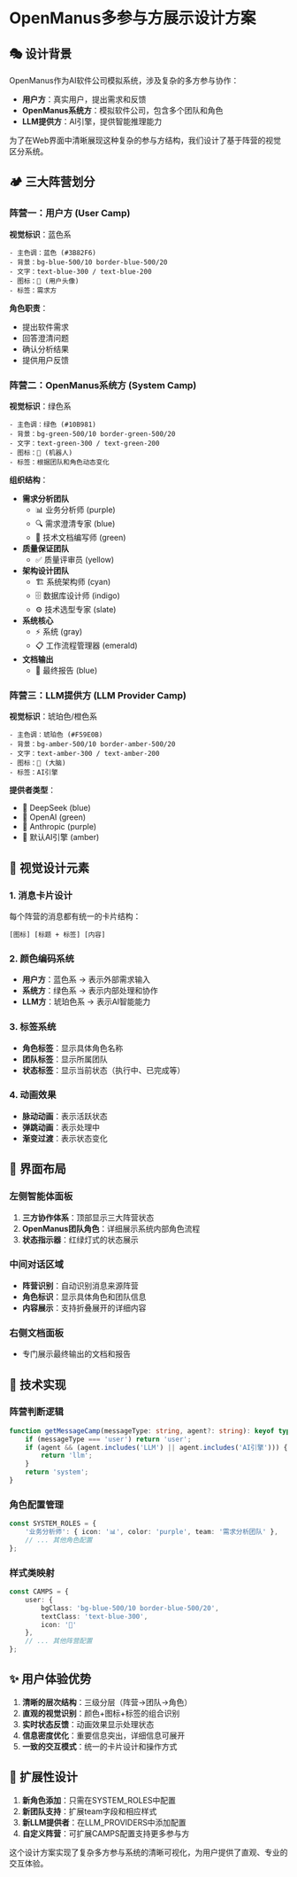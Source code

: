 # OpenManus多参与方展示设计方案

## 🎭 设计背景

OpenManus作为AI软件公司模拟系统，涉及复杂的多方参与协作：
- **用户方**：真实用户，提出需求和反馈
- **OpenManus系统方**：模拟软件公司，包含多个团队和角色
- **LLM提供方**：AI引擎，提供智能推理能力

为了在Web界面中清晰展现这种复杂的参与方结构，我们设计了基于阵营的视觉区分系统。

## 🏕️ 三大阵营划分

### 阵营一：用户方 (User Camp)
**视觉标识**：蓝色系
```
- 主色调：蓝色 (#3B82F6)
- 背景：bg-blue-500/10 border-blue-500/20
- 文字：text-blue-300 / text-blue-200
- 图标：👤 (用户头像)
- 标签：需求方
```

**角色职责**：
- 提出软件需求
- 回答澄清问题
- 确认分析结果
- 提供用户反馈

### 阵营二：OpenManus系统方 (System Camp)
**视觉标识**：绿色系
```
- 主色调：绿色 (#10B981)
- 背景：bg-green-500/10 border-green-500/20
- 文字：text-green-300 / text-green-200
- 图标：🤖 (机器人)
- 标签：根据团队和角色动态变化
```

**组织结构**：
- **需求分析团队**
  - 📊 业务分析师 (purple)
  - 🔍 需求澄清专家 (blue)
  - 📝 技术文档编写师 (green)
- **质量保证团队**
  - ✅ 质量评审员 (yellow)
- **架构设计团队**
  - 🏗️ 系统架构师 (cyan)
  - 🗄️ 数据库设计师 (indigo)
  - ⚙️ 技术选型专家 (slate)
- **系统核心**
  - ⚡ 系统 (gray)
  - 📋 工作流程管理器 (emerald)
- **文档输出**
  - 📄 最终报告 (blue)

### 阵营三：LLM提供方 (LLM Provider Camp)
**视觉标识**：琥珀色/橙色系
```
- 主色调：琥珀色 (#F59E0B)
- 背景：bg-amber-500/10 border-amber-500/20
- 文字：text-amber-300 / text-amber-200
- 图标：🧠 (大脑)
- 标签：AI引擎
```

**提供者类型**：
- 🌊 DeepSeek (blue)
- 🤖 OpenAI (green)
- 🔮 Anthropic (purple)
- 🧠 默认AI引擎 (amber)

## 🎨 视觉设计元素

### 1. 消息卡片设计
每个阵营的消息都有统一的卡片结构：
```
[图标] [标题 + 标签] [内容]
```

### 2. 颜色编码系统
- **用户方**：蓝色系 → 表示外部需求输入
- **系统方**：绿色系 → 表示内部处理和协作
- **LLM方**：琥珀色系 → 表示AI智能能力

### 3. 标签系统
- **角色标签**：显示具体角色名称
- **团队标签**：显示所属团队
- **状态标签**：显示当前状态（执行中、已完成等）

### 4. 动画效果
- **脉动动画**：表示活跃状态
- **弹跳动画**：表示处理中
- **渐变过渡**：表示状态变化

## 📱 界面布局

### 左侧智能体面板
1. **三方协作体系**：顶部显示三大阵营状态
2. **OpenManus团队角色**：详细展示系统内部角色流程
3. **状态指示器**：红绿灯式的状态展示

### 中间对话区域
- **阵营识别**：自动识别消息来源阵营
- **角色标识**：显示具体角色和团队信息
- **内容展示**：支持折叠展开的详细内容

### 右侧文档面板
- 专门展示最终输出的文档和报告

## 🔧 技术实现

### 阵营判断逻辑
```typescript
function getMessageCamp(messageType: string, agent?: string): keyof typeof CAMPS {
    if (messageType === 'user') return 'user';
    if (agent && (agent.includes('LLM') || agent.includes('AI引擎'))) {
        return 'llm';
    }
    return 'system';
}
```

### 角色配置管理
```typescript
const SYSTEM_ROLES = {
    '业务分析师': { icon: '📊', color: 'purple', team: '需求分析团队' },
    // ... 其他角色配置
};
```

### 样式类映射
```typescript
const CAMPS = {
    user: {
        bgClass: 'bg-blue-500/10 border-blue-500/20',
        textClass: 'text-blue-300',
        icon: '👤'
    },
    // ... 其他阵营配置
};
```

## ✨ 用户体验优势

1. **清晰的层次结构**：三级分层（阵营→团队→角色）
2. **直观的视觉识别**：颜色+图标+标签的组合识别
3. **实时状态反馈**：动画效果显示处理状态
4. **信息密度优化**：重要信息突出，详细信息可展开
5. **一致的交互模式**：统一的卡片设计和操作方式

## 🚀 扩展性设计

1. **新角色添加**：只需在SYSTEM_ROLES中配置
2. **新团队支持**：扩展team字段和相应样式
3. **新LLM提供者**：在LLM_PROVIDERS中添加配置
4. **自定义阵营**：可扩展CAMPS配置支持更多参与方

这个设计方案实现了复杂多方参与系统的清晰可视化，为用户提供了直观、专业的交互体验。
